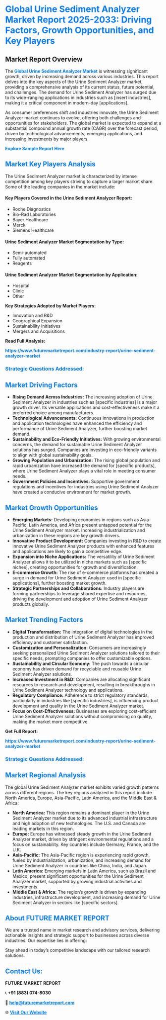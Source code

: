 <h1 style="color: #007BFF;">Global Urine Sediment Analyzer Market Report 2025-2033: Driving Factors, Growth Opportunities, and Key Players</h1>

<section id="overview">
<h2>Market Report Overview</h2>
<p>The <a href="https://www.futuremarketreport.com/industry-report/urine-sediment-analyzer-market" style="color: #007BFF; text-decoration: none;"><strong>Global Urine Sediment Analyzer Market</strong></a> is witnessing significant growth, driven by increasing demand across various industries. This report delves into the key aspects of the Urine Sediment Analyzer market, providing a comprehensive analysis of its current status, future potential, and challenges. The demand for Urine Sediment Analyzer has surged due to its wide-ranging applications in industries such as [insert industries], making it a critical component in modern-day [applications].</p>
<p>As consumer preferences shift and industries innovate, the Urine Sediment Analyzer market continues to evolve, offering both challenges and opportunities for stakeholders. The global market is expected to expand at a substantial compound annual growth rate (CAGR) over the forecast period, driven by technological advancements, emerging applications, and increasing investments by major players.</p>
</section>

<section id="overview">
<p><a href="https://www.futuremarketreport.com/request-sample/reportId=84648" style="color: #007BFF; text-decoration: none;"><strong>Explore Sample Report Here</strong></a></p>
</section>

<section id="key-players">
<h2 style="color: #007BFF;">Market Key Players Analysis</h2>
<p>The Urine Sediment Analyzer market is characterized by intense competition among key players striving to capture a larger market share. Some of the leading companies in the market include:</p>
<h4>Key Players Covered in the Urine Sediment Analyzer Report:</h4>
<ul><li>Roche Diagnostics</li><li>Bio-Rad Laboratories</li><li>Bayer Healthcare</li><li>Merck</li><li>Siemens Healthcare</li></ul>
<h4>Urine Sediment Analyzer Market Segmentation by Type:</h4>
<ul><li>Semi-automated</li><li>Fully automated</li><li>Reagents</li></ul>

<h4>Urine Sediment Analyzer Market Segmentation by Application:</h4>
<ul><li>Hospital</li><li>Clinic</li><li>Other</li></ul>
<p><strong>Key Strategies Adopted by Market Players:</strong></p>
<ul>
<li>Innovation and R&D</li>
<li>Geographical Expansion</li>
<li>Sustainability Initiatives</li>
<li>Mergers and Acquisitions</li>
</ul>
</section>

<section>
<p><strong>Read Full Analysis: </strong></p><a href="https://www.futuremarketreport.com/industry-report/urine-sediment-analyzer-market" style="color: #007BFF; text-decoration: none;"><strong>https://www.futuremarketreport.com/industry-report/urine-sediment-analyzer-market</strong></a>
<h3 style="color: #007BFF;">Strategic Questions Addressed:</h3>
</section>

<section id="driving-factors">
<h2 style="color: #007BFF;">Market Driving Factors</h2>
<ul>
<li><strong>Rising Demand Across Industries:</strong> The increasing adoption of Urine Sediment Analyzer in industries such as [specific industries] is a major growth driver. Its versatile applications and cost-effectiveness make it a preferred choice among manufacturers.</li>
<li><strong>Technological Advancements:</strong> Continuous innovations in production and application technologies have enhanced the efficiency and performance of Urine Sediment Analyzer, further boosting market demand.</li>
<li><strong>Sustainability and Eco-Friendly Initiatives:</strong> With growing environmental concerns, the demand for sustainable Urine Sediment Analyzer solutions has surged. Companies are investing in eco-friendly variants to align with global sustainability goals.</li>
<li><strong>Growing Population and Urbanization:</strong> The rising global population and rapid urbanization have increased the demand for [specific products], where Urine Sediment Analyzer plays a vital role in meeting consumer needs.</li>
<li><strong>Government Policies and Incentives:</strong> Supportive government regulations and incentives for industries using Urine Sediment Analyzer have created a conducive environment for market growth.</li>
</ul>
</section>

<section id="growth-opportunities">
<h2 style="color: #007BFF;">Market Growth Opportunities</h2>
<ul>
<li><strong>Emerging Markets:</strong> Developing economies in regions such as Asia-Pacific, Latin America, and Africa present untapped potential for the Urine Sediment Analyzer market. Increasing industrialization and urbanization in these regions are key growth drivers.</li>
<li><strong>Innovative Product Development:</strong> Companies investing in R&D to create innovative Urine Sediment Analyzer products with enhanced features and applications are likely to gain a competitive edge.</li>
<li><strong>Expansion into Niche Applications:</strong> The versatility of Urine Sediment Analyzer allows it to be utilized in niche markets such as [specific niches], creating opportunities for growth and diversification.</li>
<li><strong>E-commerce Growth:</strong> The rise of e-commerce platforms has created a surge in demand for Urine Sediment Analyzer used in [specific applications], further boosting market growth.</li>
<li><strong>Strategic Partnerships and Collaborations:</strong> Industry players are forming partnerships to leverage shared expertise and resources, driving the development and adoption of Urine Sediment Analyzer products globally.</li>
</ul>
</section>

<section id="trending-factors">
<h2 style="color: #007BFF;">Market Trending Factors</h2>
<ul>
<li><strong>Digital Transformation:</strong> The integration of digital technologies in the production and distribution of Urine Sediment Analyzer has improved efficiency and customer satisfaction.</li>
<li><strong>Customization and Personalization:</strong> Consumers are increasingly seeking personalized Urine Sediment Analyzer solutions tailored to their specific needs, prompting companies to offer customizable options.</li>
<li><strong>Sustainability and Circular Economy:</strong> The push towards a circular economy has driven demand for recyclable and reusable Urine Sediment Analyzer solutions.</li>
<li><strong>Increased Investment in R&D:</strong> Companies are allocating significant resources to research and development, resulting in breakthroughs in Urine Sediment Analyzer technology and applications.</li>
<li><strong>Regulatory Compliance:</strong> Adherence to strict regulatory standards, particularly in industries like [specific industries], is influencing product development and quality in the Urine Sediment Analyzer market.</li>
<li><strong>Focus on Cost-Effectiveness:</strong> Businesses are exploring cost-efficient Urine Sediment Analyzer solutions without compromising on quality, making the market more competitive.</li>
</ul>
</section>

<section>
<p><strong>Get Full Report: </strong></p><a href="https://www.futuremarketreport.com/industry-report/urine-sediment-analyzer-market" style="color: #007BFF; text-decoration: none;"><strong>https://www.futuremarketreport.com/industry-report/urine-sediment-analyzer-market</strong></a>
<h3 style="color: #007BFF;">Strategic Questions Addressed:</h3>
</section>


<section id="regional-analysis">
<h2 style="color: #007BFF;">Market Regional Analysis</h2>
<p>The global Urine Sediment Analyzer market exhibits varied growth patterns across different regions. The key regions analyzed in this report include North America, Europe, Asia-Pacific, Latin America, and the Middle East & Africa:</p>
<ul>
<li><strong>North America:</strong> This region remains a dominant player in the Urine Sediment Analyzer market due to its advanced industrial infrastructure and high adoption of new technologies. The U.S. and Canada are leading markets in this region.</li>
<li><strong>Europe:</strong> Europe has witnessed steady growth in the Urine Sediment Analyzer market, driven by stringent environmental regulations and a focus on sustainability. Key countries include Germany, France, and the U.K.</li>
<li><strong>Asia-Pacific:</strong> The Asia-Pacific region is experiencing rapid growth, fueled by industrialization, urbanization, and increasing demand for Urine Sediment Analyzer in countries like China, India, and Japan.</li>
<li><strong>Latin America:</strong> Emerging markets in Latin America, such as Brazil and Mexico, present significant opportunities for the Urine Sediment Analyzer market, supported by growing industrial activities and investments.</li>
<li><strong>Middle East & Africa:</strong> The region’s growth is driven by expanding industries, infrastructure development, and increasing demand for Urine Sediment Analyzer in sectors like [specific sectors].</li>
</ul>
</section>

<footer>
<h2 style="color: #007BFF;">About FUTURE MARKET REPORT</h2>
<p>We are a trusted name in market research and advisory services, delivering actionable insights and strategic support to businesses across diverse industries. Our expertise lies in offering:</p>

<p>Stay ahead in today’s competitive landscape with our tailored research solutions.</p>

<h2 style="color: #007BFF;">Contact Us:</h2>
<p><strong>FUTURE MARKET REPORT</strong></p>
<p>📞 <strong>+91 (883) 074-8030</strong></p>
<p>📧 <strong><a href="mailto:help@futuremarketreport.com" style="color: #007BFF;">help@futuremarketreport.com</a></strong></p>
<p>🌐 <strong><a href="https://www.futuremarketreport.com/" style="color: #007BFF;">Visit Our Website</a></strong></p>
</footer>